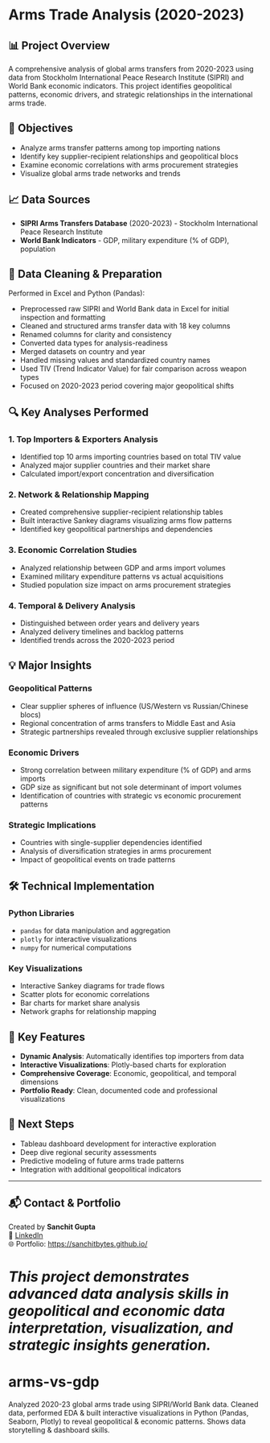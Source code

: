 # Arms Trade Analysis (2020-2023)

## 📊 Project Overview
A comprehensive analysis of global arms transfers from 2020-2023 using data from Stockholm International Peace Research Institute (SIPRI) and World Bank economic indicators. This project identifies geopolitical patterns, economic drivers, and strategic relationships in the international arms trade.

## 🎯 Objectives
- Analyze arms transfer patterns among top importing nations
- Identify key supplier-recipient relationships and geopolitical blocs
- Examine economic correlations with arms procurement strategies
- Visualize global arms trade networks and trends

## 📈 Data Sources
- **SIPRI Arms Transfers Database** (2020-2023) - Stockholm International Peace Research Institute
- **World Bank Indicators** - GDP, military expenditure (% of GDP), population

## 🧹 Data Cleaning & Preparation
Performed in Excel and Python (Pandas):
- Preprocessed raw SIPRI and World Bank data in Excel for initial inspection and formatting
- Cleaned and structured arms transfer data with 18 key columns
- Renamed columns for clarity and consistency
- Converted data types for analysis-readiness
- Merged datasets on country and year
- Handled missing values and standardized country names
- Used TIV (Trend Indicator Value) for fair comparison across weapon types
- Focused on 2020-2023 period covering major geopolitical shifts

## 🔍 Key Analyses Performed

### 1. Top Importers & Exporters Analysis
- Identified top 10 arms importing countries based on total TIV value
- Analyzed major supplier countries and their market share
- Calculated import/export concentration and diversification

### 2. Network & Relationship Mapping
- Created comprehensive supplier-recipient relationship tables
- Built interactive Sankey diagrams visualizing arms flow patterns
- Identified key geopolitical partnerships and dependencies

### 3. Economic Correlation Studies
- Analyzed relationship between GDP and arms import volumes
- Examined military expenditure patterns vs actual acquisitions
- Studied population size impact on arms procurement strategies

### 4. Temporal & Delivery Analysis
- Distinguished between order years and delivery years
- Analyzed delivery timelines and backlog patterns
- Identified trends across the 2020-2023 period

## 💡 Major Insights

### Geopolitical Patterns
- Clear supplier spheres of influence (US/Western vs Russian/Chinese blocs)
- Regional concentration of arms transfers to Middle East and Asia
- Strategic partnerships revealed through exclusive supplier relationships

### Economic Drivers
- Strong correlation between military expenditure (% of GDP) and arms imports
- GDP size as significant but not sole determinant of import volumes
- Identification of countries with strategic vs economic procurement patterns

### Strategic Implications
- Countries with single-supplier dependencies identified
- Analysis of diversification strategies in arms procurement
- Impact of geopolitical events on trade patterns

## 🛠 Technical Implementation

### Python Libraries
- `pandas` for data manipulation and aggregation
- `plotly` for interactive visualizations
- `numpy` for numerical computations

### Key Visualizations
- Interactive Sankey diagrams for trade flows
- Scatter plots for economic correlations
- Bar charts for market share analysis
- Network graphs for relationship mapping

## 🚀 Key Features
- **Dynamic Analysis**: Automatically identifies top importers from data
- **Interactive Visualizations**: Plotly-based charts for exploration
- **Comprehensive Coverage**: Economic, geopolitical, and temporal dimensions
- **Portfolio Ready**: Clean, documented code and professional visualizations

## 🔮 Next Steps
- Tableau dashboard development for interactive exploration
- Deep dive regional security assessments
- Predictive modeling of future arms trade patterns
- Integration with additional geopolitical indicators

---

## 📬 Contact & Portfolio
Created by **Sanchit Gupta**  
🔗 [LinkedIn](https://www.linkedin.com/in/sanchitbytes/)  
🌐 Portfolio: https://sanchitbytes.github.io/

*This project demonstrates advanced data analysis skills in geopolitical and economic data interpretation, visualization, and strategic insights generation.*
=======
# arms-vs-gdp
Analyzed 2020-23 global arms trade using SIPRI/World Bank data. Cleaned data, performed EDA &amp; built interactive visualizations in Python (Pandas, Seaborn, Plotly) to reveal geopolitical &amp; economic patterns. Shows data storytelling &amp; dashboard skills.
